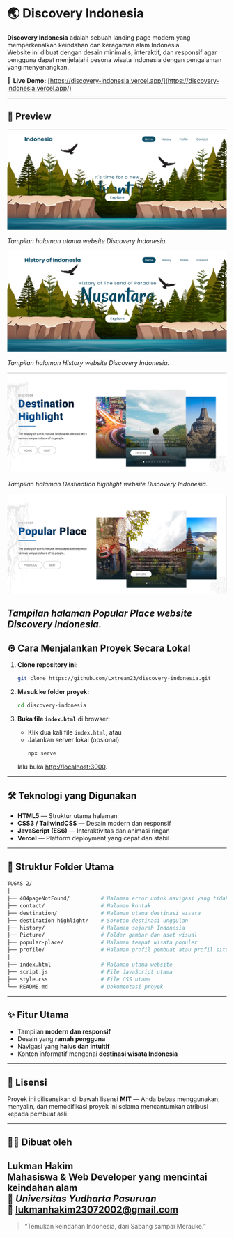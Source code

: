 # 🌏 Discovery Indonesia

**Discovery Indonesia** adalah sebuah landing page modern yang memperkenalkan keindahan dan keragaman alam Indonesia.  
Website ini dibuat dengan desain minimalis, interaktif, dan responsif agar pengguna dapat menjelajahi pesona wisata Indonesia dengan pengalaman yang menyenangkan.

🔗 **Live Demo:** [https://discovery-indonesia.vercel.app/](https://discovery-indonesia.vercel.app/)

---

## 📸 Preview

![Preview Halaman Utama](Picture/preview/preview1.png)

*Tampilan halaman utama website Discovery Indonesia.*

![Preview Halaman History](Picture/preview/preview2.png)

*Tampilan halaman History website Discovery Indonesia.*

![Preview Halaman Destination highlight](Picture/preview/preview3.png)

*Tampilan halaman Destination highlight website Discovery Indonesia.*

![Preview Halaman Popular Place](Picture/preview/preview4.png)

*Tampilan halaman Popular Place website Discovery Indonesia.*
---

## ⚙️ Cara Menjalankan Proyek Secara Lokal

1. **Clone repository ini:**
   ```bash
   git clone https://github.com/Lxtream23/discovery-indonesia.git
   ```

2. **Masuk ke folder proyek:**
   ```bash
   cd discovery-indonesia
   ```

3. **Buka file `index.html`** di browser:
   - Klik dua kali file `index.html`, atau  
   - Jalankan server lokal (opsional):
     ```bash
     npx serve
     ```
   lalu buka [http://localhost:3000](http://localhost:3000).

---

## 🛠️ Teknologi yang Digunakan

- **HTML5** — Struktur utama halaman  
- **CSS3 / TailwindCSS** — Desain modern dan responsif  
- **JavaScript (ES6)** — Interaktivitas dan animasi ringan  
- **Vercel** — Platform deployment yang cepat dan stabil  

---

## 📂 Struktur Folder Utama

```bash
TUGAS 2/
│
├── 404pageNotFound/          # Halaman error untuk navigasi yang tidak ditemukan
├── contact/                  # Halaman kontak
├── destination/              # Halaman utama destinasi wisata
├── destination highlight/    # Sorotan destinasi unggulan
├── history/                  # Halaman sejarah Indonesia
├── Picture/                  # Folder gambar dan aset visual
├── popular-place/            # Halaman tempat wisata populer
├── profile/                  # Halaman profil pembuat atau profil situs
│
├── index.html                # Halaman utama website
├── script.js                 # File JavaScript utama
├── style.css                 # File CSS utama
└── README.md                 # Dokumentasi proyek
```

---

## ✨ Fitur Utama

- Tampilan **modern dan responsif**
- Desain yang **ramah pengguna**
- Navigasi yang **halus dan intuitif**
- Konten informatif mengenai **destinasi wisata Indonesia**

---

## 🧾 Lisensi

Proyek ini dilisensikan di bawah lisensi **MIT** — Anda bebas menggunakan, menyalin, dan memodifikasi proyek ini selama mencantumkan atribusi kepada pembuat asli.

---

## 👨‍💻 Dibuat oleh

**Lukman Hakim**  
Mahasiswa & Web Developer yang mencintai keindahan alam  
📍 *Universitas Yudharta Pasuruan*  
📧 lukmanhakim23072002@gmail.com
---

> “Temukan keindahan Indonesia, dari Sabang sampai Merauke.”

